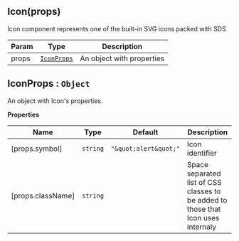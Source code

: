 <a name="Icon"></a>

## Icon(props)
Icon component represents one of the built-in SVG icons packed with SDS


| Param | Type | Description |
| --- | --- | --- |
| props | [<code>IconProps</code>](#IconProps) | An object with properties |

<a name="IconProps"></a>

## IconProps : <code>Object</code>
An object with Icon's properties.

**Properties**

| Name | Type | Default | Description |
| --- | --- | --- | --- |
| [props.symbol] | <code>string</code> | <code>&quot;\&quot;alert\&quot;&quot;</code> | Icon identifier |
| [props.className] | <code>string</code> |  | Space separated list of CSS classes to be added to those that Icon uses internaly |

